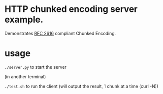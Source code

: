 # HTTP chunked encoding server example.

Demonstrates [RFC 2616](https://tools.ietf.org/html/rfc2616) compliant Chunked Encoding.

# usage

`./server.py` to start the server

(in another terminal)

`./test.sh` to run the client (will output the result, 1 chunk at a time (curl -N))

